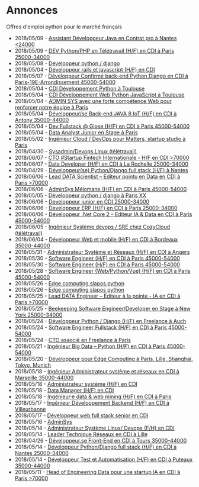 # Annonces

Offres d'emploi python pour le marché français

* 2018/05/09 - [Assistant Développeur Java en Contrat pro à Nantes <24000](http://www.pyjobs.fr/jobs/details/6167/assistant-developpeur-java-en-contrat-pro-a-nantes-24000 "Assistant Développeur Java en Contrat pro à Nantes <24000")
* 2018/05/09 - [DEV Python/PHP en Télétravail (H/F) en CDI à Paris 25000-34000](http://www.pyjobs.fr/jobs/details/6165/dev-python-php-en-teletravail-h-f-en-cdi-a-paris-25000-34000 "DEV Python/PHP en Télétravail (H/F) en CDI à Paris 25000-34000")
* 2018/05/08 - [Développeur python / django](http://www.pyjobs.fr/jobs/details/6164/developpeur-python-django "Développeur python / django")
* 2018/05/04 - [Développeur rails et javascript (H/F) en CDI](http://www.pyjobs.fr/jobs/details/6161/developpeur-rails-et-javascript-h-f-en-cdi "Développeur rails et javascript (H/F) en CDI")
* 2018/05/07 - [Développeur Confirmé back-end Python Django en CDI à Paris-19E-Arrondissement 45000-54000](http://www.pyjobs.fr/jobs/details/6163/developpeur-confirme-back-end-python-django-en-cdi-a-paris-19e-arrondissement-45000-54000 "Développeur Confirmé back-end Python Django en CDI à Paris-19E-Arrondissement 45000-54000")
* 2018/05/04 - [CDI Développement Python à Toulouse](http://www.pyjobs.fr/jobs/details/6160/cdi-developpement-python-a-toulouse "CDI Développement Python à Toulouse")
* 2018/05/04 - [CDI Développement Web Python JavaScript à Toulouse](http://www.pyjobs.fr/jobs/details/6159/cdi-developpement-web-python-javascript-a-toulouse "CDI Développement Web Python JavaScript à Toulouse")
* 2018/05/04 - [ADMIN SYS avec une forte compétence Web pour renforcer notre équipe à Paris](http://www.pyjobs.fr/jobs/details/6158/admin-sys-avec-une-forte-competence-web-pour-renforcer-notre-equipe-a-paris "ADMIN SYS avec une forte compétence Web pour renforcer notre équipe à Paris")
* 2018/05/04 - [Développeur/se Back-end JAVA 8 IoT (H/F) en CDI à Antony 35000-44000](http://www.pyjobs.fr/jobs/details/6156/developpeur-se-back-end-java-8-iot-h-f-en-cdi-a-antony-35000-44000 "Développeur/se Back-end JAVA 8 IoT (H/F) en CDI à Antony 35000-44000")
* 2018/05/04 - [Dev Fullstack @ Glose (H/F) en CDI à Paris 45000-54000](http://www.pyjobs.fr/jobs/details/6157/dev-fullstack-glose-h-f-en-cdi-a-paris-45000-54000 "Dev Fullstack @ Glose (H/F) en CDI à Paris 45000-54000")
* 2018/05/04 - [Data Analyst Junior en Stage à Paris](http://www.pyjobs.fr/jobs/details/6155/data-analyst-junior-en-stage-a-paris "Data Analyst Junior en Stage à Paris")
* 2018/05/02 - [Ingénieur Cloud / DevOps pour Matters, startup studio à Paris](http://www.pyjobs.fr/jobs/details/6154/ingenieur-cloud-devops-pour-matters-startup-studio-a-paris "Ingénieur Cloud / DevOps pour Matters, startup studio à Paris")
* 2018/04/30 - [Sysadmin/Devops Linux (télétravail)](http://www.pyjobs.fr/jobs/details/6153/sysadmin-devops-linux-teletravail "Sysadmin/Devops Linux (télétravail)")
* 2018/06/07 - [CTO #Startup Fintech Internationale - H/F en CDI >70000](http://www.pyjobs.fr/jobs/details/6201/cto-startup-fintech-internationale-h-f-en-cdi-70000 "CTO #Startup Fintech Internationale - H/F en CDI >70000")
* 2018/06/07 - [Data Developer (H/F) en CDI à La Rochelle 25000-34000](http://www.pyjobs.fr/jobs/details/6200/data-developer-h-f-en-cdi-a-la-rochelle-25000-34000 "Data Developer (H/F) en CDI à La Rochelle 25000-34000")
* 2018/04/29 - [Développeur(se) Python/Django full stack (H/F) à Nantes](http://www.pyjobs.fr/jobs/details/6152/developpeur-se-python-django-full-stack-h-f-a-nantes "Développeur(se) Python/Django full stack (H/F) à Nantes")
* 2018/06/06 - [Lead DATA Scientist – Editeur pointu en Data en CDI à Paris >70000](http://www.pyjobs.fr/jobs/details/6198/lead-data-scientist-editeur-pointu-en-data-en-cdi-a-paris-70000 "Lead DATA Scientist – Editeur pointu en Data en CDI à Paris >70000")
* 2018/06/06 - [AdminSys Mélomane (H/F) en CDI à Paris 45000-54000](http://www.pyjobs.fr/jobs/details/6199/adminsys-melomane-h-f-en-cdi-a-paris-45000-54000 "AdminSys Mélomane (H/F) en CDI à Paris 45000-54000")
* 2018/05/05 - [Développeur python / django à Paris XX](http://www.pyjobs.fr/jobs/details/6162/developpeur-python-django-a-paris-xx "Développeur python / django à Paris XX")
* 2018/06/06 - [Developpeur junior en CDI 25000-34000](http://www.pyjobs.fr/jobs/details/6195/developpeur-junior-en-cdi-25000-34000 "Developpeur junior en CDI 25000-34000")
* 2018/06/06 - [Developpeur ERP (H/F) en CDI à Paris 25000-34000](http://www.pyjobs.fr/jobs/details/6197/developpeur-erp-h-f-en-cdi-a-paris-25000-34000 "Developpeur ERP (H/F) en CDI à Paris 25000-34000")
* 2018/06/06 - [Développeur .Net Core 2 – Editeur IA & Data en CDI à Paris 45000-54000](http://www.pyjobs.fr/jobs/details/6196/developpeur-net-core-2-editeur-ia-data-en-cdi-a-paris-45000-54000 "Développeur .Net Core 2 – Editeur IA & Data en CDI à Paris 45000-54000")
* 2018/06/05 - [Ingénieur Système devops / SRE chez CozyCloud (télétravail)](http://www.pyjobs.fr/jobs/details/6194/ingenieur-systeme-devops-sre-chez-cozycloud-teletravail "Ingénieur Système devops / SRE chez CozyCloud (télétravail)")
* 2018/06/04 - [Développeur Web et mobile (H/F) en CDI à Bordeaux 35000-44000](http://www.pyjobs.fr/jobs/details/6193/developpeur-web-et-mobile-h-f-en-cdi-a-bordeaux-35000-44000 "Développeur Web et mobile (H/F) en CDI à Bordeaux 35000-44000")
* 2018/05/31 - [Administrateur Système et Réseaux (H/F) en CDI à Angers](http://www.pyjobs.fr/jobs/details/6192/administrateur-systeme-et-reseaux-h-f-en-cdi-a-angers "Administrateur Système et Réseaux (H/F) en CDI à Angers")
* 2018/05/30 - [Software Engineer (H/F) en CDI à Paris 45000-54000](http://www.pyjobs.fr/jobs/details/6190/software-engineer-h-f-en-cdi-a-paris-45000-54000 "Software Engineer (H/F) en CDI à Paris 45000-54000")
* 2018/05/30 - [Software Engineer (H/F) en CDI à Paris 45000-54000](http://www.pyjobs.fr/jobs/details/6191/software-engineer-h-f-en-cdi-a-paris-45000-54000 "Software Engineer (H/F) en CDI à Paris 45000-54000")
* 2018/05/28 - [Software Engineer (Web/Python/Vue) (H/F) en CDI à Paris 45000-54000](http://www.pyjobs.fr/jobs/details/6189/software-engineer-web-python-vue-h-f-en-cdi-a-paris-45000-54000 "Software Engineer (Web/Python/Vue) (H/F) en CDI à Paris 45000-54000")
* 2018/05/26 - [Edge computing slapos python](http://www.pyjobs.fr/jobs/details/6188/edge-computing-slapos-python "Edge computing slapos python")
* 2018/05/26 - [Edge computing slapos python](http://www.pyjobs.fr/jobs/details/6187/edge-computing-slapos-python "Edge computing slapos python")
* 2018/05/25 - [Lead DATA Engineer – Editeur à la pointe - IA en CDI à Paris >70000](http://www.pyjobs.fr/jobs/details/6185/lead-data-engineer-editeur-a-la-pointe-ia-en-cdi-a-paris-70000 "Lead DATA Engineer – Editeur à la pointe - IA en CDI à Paris >70000")
* 2018/05/25 - [Beekeeping Software Engineer/Developer en Stage à New York 25000-34000](http://www.pyjobs.fr/jobs/details/6186/beekeeping-software-engineer-developer-en-stage-a-new-york-25000-34000 "Beekeeping Software Engineer/Developer en Stage à New York 25000-34000")
* 2018/05/24 - [Développeur Python / Django (H/F) en Freelance à Auch](http://www.pyjobs.fr/jobs/details/6183/developpeur-python-django-h-f-en-freelance-a-auch "Développeur Python / Django (H/F) en Freelance à Auch")
* 2018/05/24 - [Software Engineer Fullstack (H/F) en CDI à Paris 45000-54000](http://www.pyjobs.fr/jobs/details/6184/software-engineer-fullstack-h-f-en-cdi-a-paris-45000-54000 "Software Engineer Fullstack (H/F) en CDI à Paris 45000-54000")
* 2018/05/24 - [CTO associé en Freelance à Paris](http://www.pyjobs.fr/jobs/details/6182/cto-associe-en-freelance-a-paris "CTO associé en Freelance à Paris")
* 2018/05/21 - [Ingénieur Big Data – Python (H/F) en CDI à Paris 45000-54000](http://www.pyjobs.fr/jobs/details/6181/ingenieur-big-data-python-h-f-en-cdi-a-paris-45000-54000 "Ingénieur Big Data – Python (H/F) en CDI à Paris 45000-54000")
* 2018/05/20 - [Développeur pour Edge Computing à Paris, Lille, Shanghai, Tokyo, Munich](http://www.pyjobs.fr/jobs/details/6180/developpeur-pour-edge-computing-a-paris-lille-shanghai-tokyo-munich "Développeur pour Edge Computing à Paris, Lille, Shanghai, Tokyo, Munich")
* 2018/05/18 - [Ingénieur Administrateur système et réseaux en CDI à Marseille 35000-44000](http://www.pyjobs.fr/jobs/details/6179/ingenieur-administrateur-systeme-et-reseaux-en-cdi-a-marseille-35000-44000 "Ingénieur Administrateur système et réseaux en CDI à Marseille 35000-44000")
* 2018/05/18 - [Administrateur système (H/F) en CDI](http://www.pyjobs.fr/jobs/details/6177/administrateur-systeme-h-f-en-cdi "Administrateur système (H/F) en CDI")
* 2018/05/18 - [Data Manager (H/F) en CDI](http://www.pyjobs.fr/jobs/details/6178/data-manager-h-f-en-cdi "Data Manager (H/F) en CDI")
* 2018/05/18 - [Ingénieur·e data & web mining (H/F) en CDI à Paris](http://www.pyjobs.fr/jobs/details/6176/ingenieur-e-data-web-mining-h-f-en-cdi-a-paris "Ingénieur·e data & web mining (H/F) en CDI à Paris")
* 2018/05/17 - [Ingénieur Développement Backend (H/F) en CDI à Villeurbanne](http://www.pyjobs.fr/jobs/details/6175/ingenieur-developpement-backend-h-f-en-cdi-a-villeurbanne "Ingénieur Développement Backend (H/F) en CDI à Villeurbanne")
* 2018/05/17 - [Développeur web full stack senior en CDI](http://www.pyjobs.fr/jobs/details/6174/developpeur-web-full-stack-senior-en-cdi "Développeur web full stack senior en CDI")
* 2018/05/16 - [AdminSys](http://www.pyjobs.fr/jobs/details/6173/adminsys "AdminSys")
* 2018/05/14 - [Administrateur Système Linux/ Devops (F/H) en CDI](http://www.pyjobs.fr/jobs/details/6171/administrateur-systeme-linux-devops-f-h-en-cdi "Administrateur Système Linux/ Devops (F/H) en CDI")
* 2018/05/14 - [Leader Technique Réseaux en CDI à Lille](http://www.pyjobs.fr/jobs/details/6172/leader-technique-reseaux-en-cdi-a-lille "Leader Technique Réseaux en CDI à Lille")
* 2018/04/26 - [Développeur.se Front-End en CDI à Tours 35000-44000](http://www.pyjobs.fr/jobs/details/6151/developpeur-se-front-end-en-cdi-a-tours-35000-44000 "Développeur.se Front-End en CDI à Tours 35000-44000")
* 2018/05/14 - [Développeur Python/Django full stack (H/F) en CDI à Nantes 25000-34000](http://www.pyjobs.fr/jobs/details/6169/developpeur-python-django-full-stack-h-f-en-cdi-a-nantes-25000-34000 "Développeur Python/Django full stack (H/F) en CDI à Nantes 25000-34000")
* 2018/05/14 - [Développeur Test et Automatisation (H/F) en CDI à Puteaux 35000-44000](http://www.pyjobs.fr/jobs/details/6170/developpeur-test-et-automatisation-h-f-en-cdi-a-puteaux-35000-44000 "Développeur Test et Automatisation (H/F) en CDI à Puteaux 35000-44000")
* 2018/05/11 - [Head of Engineering Data pour une startup IA en CDI à Paris >70000](http://www.pyjobs.fr/jobs/details/6168/head-of-engineering-data-pour-une-startup-ia-en-cdi-a-paris-70000 "Head of Engineering Data pour une startup IA en CDI à Paris >70000")

